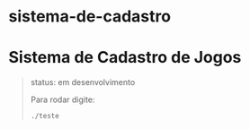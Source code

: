 # sistema-de-cadastro
<h1> Sistema de Cadastro de Jogos</h1>

> status: em desenvolvimento
>
> Para rodar digite:
>
> ```
> ./teste
> ```
